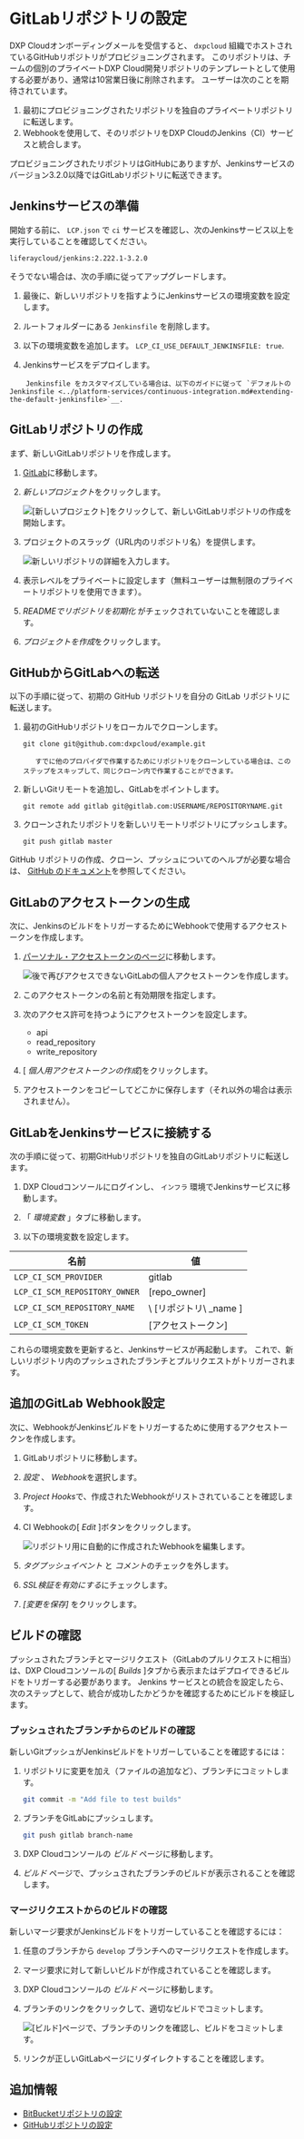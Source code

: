 # GitLabリポジトリの設定

DXP Cloudオンボーディングメールを受信すると、 `dxpcloud` 組織でホストされているGitHubリポジトリがプロビジョニングされます。 このリポジトリは、チームの個別のプライベートDXP Cloud開発リポジトリのテンプレートとして使用する必要があり、通常は10営業日後に削除されます。 ユーザーは次のことを期待されています。

1.  最初にプロビジョニングされたリポジトリを独自のプライベートリポジトリに転送します。
2.  Webhookを使用して、そのリポジトリをDXP CloudのJenkins（CI）サービスと統合します。

プロビジョニングされたリポジトリはGitHubにありますが、Jenkinsサービスのバージョン3.2.0以降ではGitLabリポジトリに転送できます。

## Jenkinsサービスの準備

開始する前に、 `LCP.json` で `ci` サービスを確認し、次のJenkinsサービス以上を実行していることを確認してください。

    liferaycloud/jenkins:2.222.1-3.2.0

そうでない場合は、次の手順に従ってアップグレードします。

1.  最後に、新しいリポジトリを指すようにJenkinsサービスの環境変数を設定します。

2.  ルートフォルダーにある `Jenkinsfile` を削除します。

3.  以下の環境変数を追加します。 `LCP_CI_USE_DEFAULT_JENKINSFILE: true`.

4.  Jenkinsサービスをデプロイします。

<!-- end list -->

``` note::
    Jenkinsfile をカスタマイズしている場合は、以下のガイドに従って `デフォルトの Jenkinsfile <../platform-services/continuous-integration.md#extending-the-default-jenkinsfile>`__.
```

## GitLabリポジトリの作成

まず、新しいGitLabリポジトリを作成します。

1.  [GitLab](https://gitlab.com)に移動します。

2.  *新しいプロジェクト*をクリックします。

    ![[新しいプロジェクト]をクリックして、新しいGitLabリポジトリの作成を開始します。](./configuring-your-gitlab-repository/images/01.png)

3.  プロジェクトのスラッグ（URL内のリポジトリ名）を提供します。

    ![新しいリポジトリの詳細を入力します。](./configuring-your-gitlab-repository/images/02.png)

4.  表示レベルをプライベートに設定します（無料ユーザーは無制限のプライベートリポジトリを使用できます）。

5.  *READMEでリポジトリを初期化* がチェックされていないことを確認します。

6.  *プロジェクトを作成*をクリックします。

## GitHubからGitLabへの転送

以下の手順に従って、初期の GitHub リポジトリを自分の GitLab リポジトリに転送します。

1.  最初のGitHubリポジトリをローカルでクローンします。

    `git clone git@github.com:dxpcloud/example.git`

    ``` note::
       すでに他のプロバイダで作業するためにリポジトリをクローンしている場合は、このステップをスキップして、同じクローン内で作業することができます。
    ```

2.  新しいGitリモートを追加し、GitLabをポイントします。

    `git remote add gitlab git@gitlab.com:USERNAME/REPOSITORYNAME.git`

3.  クローンされたリポジトリを新しいリモートリポジトリにプッシュします。

    `git push gitlab master`

GitHub リポジトリの作成、クローン、プッシュについてのヘルプが必要な場合は、 [GitHub のドキュメント](https://docs.gitlab.com/ee/gitlab-basics/start-using-git.html)を参照してください。

## GitLabのアクセストークンの生成

次に、JenkinsのビルドをトリガーするためにWebhookで使用するアクセストークンを作成します。

1.  [パーソナル・アクセストークンのページ](https://gitlab.com/profile/personal_access_tokens)に移動します。

    ![後で再びアクセスできないGitLabの個人アクセストークンを作成します。](./configuring-your-gitlab-repository/images/03.png)

2.  このアクセストークンの名前と有効期限を指定します。

3.  次のアクセス許可を持つようにアクセストークンを設定します。

      - api
      - read\_repository
      - write\_repository

4.  [ *個人用アクセストークンの作成*]をクリックします。

5.  アクセストークンをコピーしてどこかに保存します（それ以外の場合は表示されません）。

## GitLabをJenkinsサービスに接続する

次の手順に従って、初期GitHubリポジトリを独自のGitLabリポジトリに転送します。

1.  DXP Cloudコンソールにログインし、 `インフラ` 環境でJenkinsサービスに移動します。

2.  「 *環境変数* 」タブに移動します。

3.  以下の環境変数を設定します。

| 名前                            | 値                     |
| ----------------------------- | --------------------- |
| `LCP_CI_SCM_PROVIDER`         | gitlab                |
| `LCP_CI_SCM_REPOSITORY_OWNER` | \[repo\_owner\]   |
| `LCP_CI_SCM_REPOSITORY_NAME`  | \ [リポジトリ\ _name \] |
| `LCP_CI_SCM_TOKEN`            | \[アクセストークン\]        |

これらの環境変数を更新すると、Jenkinsサービスが再起動します。 これで、新しいリポジトリ内のプッシュされたブランチとプルリクエストがトリガーされます。

## 追加のGitLab Webhook設定

次に、WebhookがJenkinsビルドをトリガーするために使用するアクセストークンを作成します。

1.  GitLabリポジトリに移動します。

2.  *設定* 、 *Webhook*を選択します。

3.  *Project Hooks*で、作成されたWebhookがリストされていることを確認します。

4.  CI Webhookの[ *Edit* ]ボタンをクリックします。

    ![リポジトリ用に自動的に作成されたWebhookを編集します。](./configuring-your-gitlab-repository/images/04.png)

5.  *タグプッシュイベント* と *コメント*のチェックを外します。

6.  *SSL検証を有効にする*にチェックします。

7.  *[変更を保存]* をクリックします。

## ビルドの確認

プッシュされたブランチとマージリクエスト（GitLabのプルリクエストに相当）は、DXP Cloudコンソールの[ *Builds* ]タブから表示またはデプロイできるビルドをトリガーする必要があります。 Jenkins サービスとの統合を設定したら、次のステップとして、統合が成功したかどうかを確認するためにビルドを検証します。

### プッシュされたブランチからのビルドの確認

新しいGitプッシュがJenkinsビルドをトリガーしていることを確認するには：

1.  リポジトリに変更を加え（ファイルの追加など）、ブランチにコミットします。

    ``` bash
    git commit -m "Add file to test builds"
    ```

2.  ブランチをGitLabにプッシュします。

    ``` bash
    git push gitlab branch-name
    ```

3.  DXP Cloudコンソールの *ビルド* ページに移動します。

4.  *ビルド* ページで、プッシュされたブランチのビルドが表示されることを確認します。

### マージリクエストからのビルドの確認

新しいマージ要求がJenkinsビルドをトリガーしていることを確認するには：

1.  任意のブランチから `develop` ブランチへのマージリクエストを作成します。

2.  マージ要求に対して新しいビルドが作成されていることを確認します。

3.  DXP Cloudコンソールの *ビルド* ページに移動します。

4.  ブランチのリンクをクリックして、適切なビルドでコミットします。

    ![[ビルド]ページで、ブランチのリンクを確認し、ビルドをコミットします。](./configuring-your-gitlab-repository/images/05.png)

5.  リンクが正しいGitLabページにリダイレクトすることを確認します。

## 追加情報

  - [BitBucketリポジトリの設定](./configuring-your-bitbucket-repository.md)
  - [GitHubリポジトリの設定](./configuring-your-github-repository.md)

